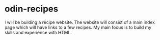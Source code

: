 # odin-recipes

I will be building a recipe website.
The website will consist of a main index page which will 
have links to a few recipes.
My main focus is to build my skills and experience with HTML.